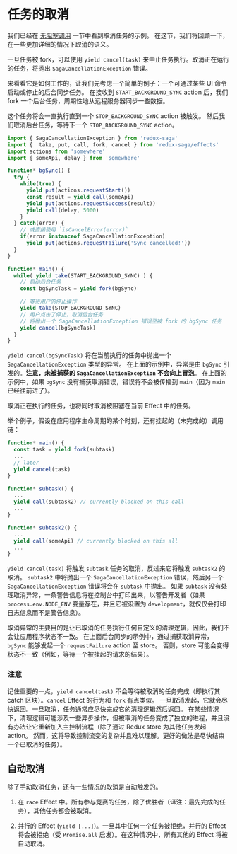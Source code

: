 # 任务的取消

我们已经在 [无阻塞调用](#NonBlockingCalls.md) 一节中看到取消任务的示例。
在这节，我们将回顾一下，在一些更加详细的情况下取消的语义。

一旦任务被 fork，可以使用 `yield cancel(task)` 来中止任务执行。取消正在运行的任务，将抛出 `SagaCancellationException` 错误。

来看看它是如何工作的，让我们先考虑一个简单的例子：一个可通过某些 UI 命令启动或停止的后台同步任务。
在接收到 `START_BACKGROUND_SYNC` action 后，我们 fork 一个后台任务，周期性地从远程服务器同步一些数据。

这个任务将会一直执行直到一个 `STOP_BACKGROUND_SYNC` action 被触发。
然后我们取消后台任务，等待下一个 `STOP_BACKGROUND_SYNC` action。

```javascript
import { SagaCancellationException } from 'redux-saga'
import {  take, put, call, fork, cancel } from 'redux-saga/effects'
import actions from 'somewhere'
import { someApi, delay } from 'somewhere'

function* bgSync() {
  try {
    while(true) {
      yield put(actions.requestStart())
      const result = yield call(someApi)
      yield put(actions.requestSuccess(result))
      yield call(delay, 5000)
    }
  } catch(error) {
    // 或直接使用 `isCancelError(error)`
    if(error instanceof SagaCancellationException)
      yield put(actions.requestFailure('Sync cancelled!'))
  }
}

function* main() {
  while( yield take(START_BACKGROUND_SYNC) ) {
    // 启动后台任务
    const bgSyncTask = yield fork(bgSync)

    // 等待用户的停止操作
    yield take(STOP_BACKGROUND_SYNC)
    // 用户点击了停止，取消后台任务
    // 将抛出一个 SagaCancellationException 错误至被 fork 的 bgSync 任务
    yield cancel(bgSyncTask)
  }
}
```

`yield cancel(bgSyncTask)` 将在当前执行的任务中抛出一个 `SagaCancellationException` 类型的异常。
在上面的示例中，异常是由 `bgSync` 引发的。**注意，未被捕获的 `SagaCancellationException` 不会向上冒泡**。
在上面的示例中，如果 `bgSync` 没有捕获取消错误，错误将不会被传播到 `main`（因为 `main` 已经往前进了）。

取消正在执行的任务，也将同时取消被阻塞在当前 Effect 中的任务。

举个例子，假设在应用程序生命周期的某个时刻，还有挂起的（未完成的）调用链：

```javascript
function* main() {
  const task = yield fork(subtask)
  ...
  // later
  yield cancel(task)
}

function* subtask() {
  ...
  yield call(subtask2) // currently blocked on this call
  ...
}

function* subtask2() {
  ...
  yield call(someApi) // currently blocked on this all
  ...
}
```

`yield cancel(task)` 将触发 `subtask` 任务的取消，反过来它将触发 `subtask2` 的取消。
`subtask2` 中将抛出一个 `SagaCancellationException` 错误，然后另一个 `SagaCancellationException` 错误将会在 `subtask` 中抛出。
 如果 `subtask` 没有处理取消异常，一条警告信息将在控制台中打印出来，以警告开发者（如果 `process.env.NODE_ENV` 变量存在，并且它被设置为 `development`，就仅仅会打印日志信息而不是警告信息）。

取消异常的主要目的是让已取消的任务执行任何自定义的清理逻辑，因此，我们不会让应用程序状态不一致。
在上面后台同步的示例中，通过捕获取消异常，`bgSync` 能够发起一个 `requestFailure` action 至 store。
否则，store 可能会变得状态不一致（例如，等待一个被挂起的请求的结果）。

### 注意

记住重要的一点，`yield cancel(task)` 不会等待被取消的任务完成（即执行其 catch 区块）。`cancel` Effect 的行为和 `fork` 有点类似。
一旦取消发起，它就会尽快返回。一旦取消，任务通常应尽快完成它的清理逻辑然后返回。
在某些情况下，清理逻辑可能涉及一些异步操作，但被取消的任务变成了独立的进程，并且没有办法让它重新加入主控制流程（除了通过 Redux store 为其他任务发起 action。
然而，这将导致控制流变的复杂并且难以理解。更好的做法是尽快结束一个已取消的任务）。

## 自动取消

除了手动取消任务，还有一些情况的取消是自动触发的。

1. 在 `race` Effect 中。所有参与竞赛的任务，除了优胜者（译注：最先完成的任务），其他任务都会被取消。

2. 并行的 Effect (`yield [...]`)。一旦其中任何一个任务被拒绝，并行的 Effect 将会被拒绝（受 `Promise.all` 启发）。在这种情况中，所有其他的 Effect 将被自动取消。
